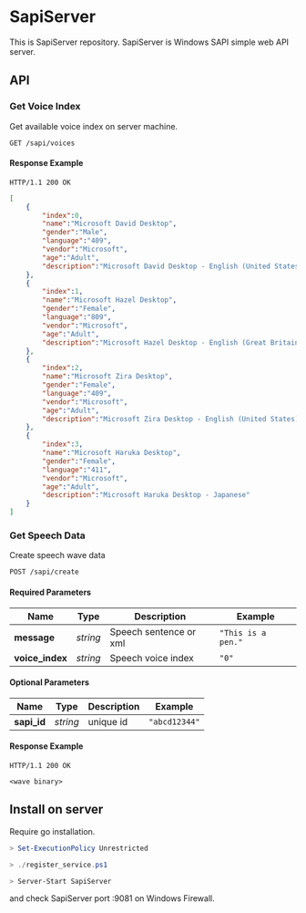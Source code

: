 # SapiServer

This is SapiServer repository. SapiServer is Windows SAPI simple web API server.

## API

### Get Voice Index

Get available voice index on server machine.

`GET /sapi/voices`

#### Response Example

```
HTTP/1.1 200 OK
```

```json
[
    {
        "index":0,
        "name":"Microsoft David Desktop",
        "gender":"Male",
        "language":"409",
        "vendor":"Microsoft",
        "age":"Adult",
        "description":"Microsoft David Desktop - English (United States)"
    },
    {
        "index":1,
        "name":"Microsoft Hazel Desktop",
        "gender":"Female",
        "language":"809",
        "vendor":"Microsoft",
        "age":"Adult",
        "description":"Microsoft Hazel Desktop - English (Great Britain)"
    },
    {
        "index":2,
        "name":"Microsoft Zira Desktop",
        "gender":"Female",
        "language":"409",
        "vendor":"Microsoft",
        "age":"Adult",
        "description":"Microsoft Zira Desktop - English (United States)"
    },
    {
        "index":3,
        "name":"Microsoft Haruka Desktop",
        "gender":"Female",
        "language":"411",
        "vendor":"Microsoft",
        "age":"Adult",
        "description":"Microsoft Haruka Desktop - Japanese"
    }
]
```


### Get Speech Data

Create speech wave data

`POST /sapi/create`


#### Required Parameters

| Name | Type | Description | Example |
| ------- | ------- | ------- | ------- |
| **message** | *string* | Speech sentence or xml | `"This is a pen."` |
| **voice_index** | *string* | Speech voice index | `"0"` |

#### Optional Parameters

| Name | Type | Description | Example |
| ------- | ------- | ------- | ------- |
| **sapi_id** | *string* | unique id | `"abcd12344"` |


#### Response Example

```
HTTP/1.1 200 OK
```

```
<wave binary>
```


## Install on server

Require go installation.

```ps1
> Set-ExecutionPolicy Unrestricted
```

```ps1
> ./register_service.ps1
```

```ps1
> Server-Start SapiServer
```

and check SapiServer port :9081 on Windows Firewall.
